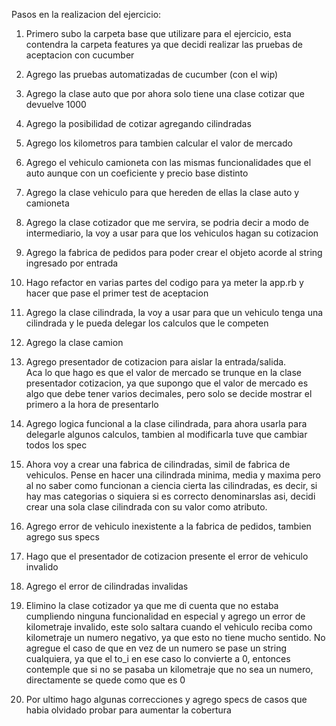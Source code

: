 Pasos en la realizacion del ejercicio:  
  
1) Primero subo la carpeta base que utilizare para el ejercicio, esta contendra la carpeta features ya que decidi realizar las pruebas de aceptacion con cucumber    

2) Agrego las pruebas automatizadas de cucumber (con el wip)  

3) Agrego la clase auto que por ahora solo tiene una clase cotizar que devuelve 1000  

4) Agrego la posibilidad de cotizar agregando cilindradas  

5) Agrego los kilometros para tambien calcular el valor de mercado  

6) Agrego el vehiculo camioneta con las mismas funcionalidades que el auto aunque con un coeficiente y precio base distinto  

7) Agrego la clase vehiculo para que hereden de ellas la clase auto y camioneta  

8) Agrego la clase cotizador que me servira, se podria decir a modo de intermediario, la voy a usar para que los vehiculos hagan su cotizacion  

9) Agrego la fabrica de pedidos para poder crear el objeto acorde al string ingresado por entrada  

10) Hago refactor en varias partes del codigo para ya meter la app.rb y hacer que pase el primer test de aceptacion  

11) Agrego la clase cilindrada, la voy a usar para que un vehiculo tenga una cilindrada y le pueda delegar los calculos que le competen  

12) Agrego la clase camion  

13) Agrego presentador de cotizacion para aislar la entrada/salida.  
Aca lo que hago es que el valor de mercado se trunque en la clase presentador cotizacion, ya que supongo que el valor de mercado es algo que debe tener varios
decimales, pero solo se decide mostrar el primero a la hora de presentarlo  

14) Agrego logica funcional a la clase cilindrada, para ahora usarla para delegarle algunos calculos, tambien al modificarla tuve que cambiar todos los spec   

15) Ahora voy a crear una fabrica de cilindradas, simil de fabrica de vehiculos. Pense en hacer una cilindrada minima, media y maxima pero al no saber como funcionan a ciencia cierta las cilindradas, es decir, si hay mas categorias o siquiera si es correcto denominarslas asi, decidi crear una sola clase cilindrada con su valor como atributo.  

16) Agrego error de vehiculo inexistente a la fabrica de pedidos, tambien agrego sus specs  

17) Hago que el presentador de cotizacion presente el error de vehiculo invalido  

18) Agrego el error de cilindradas invalidas  

19) Elimino la clase cotizador ya que me di cuenta que no estaba cumpliendo ninguna funcionalidad en especial y agrego un error de kilometraje invalido, este solo saltara cuando el vehiculo reciba como kilometraje un numero negativo, ya que esto no tiene mucho sentido. No agregue el caso de que en vez de un numero se pase un string cualquiera, ya que el to_i en ese caso lo convierte a 0, entonces contemple que si no se pasaba un kilometraje que no sea un numero, directamente se quede como que es 0  

20) Por ultimo hago algunas correcciones y agrego specs de casos que habia olvidado probar para aumentar la cobertura  


